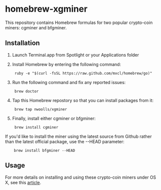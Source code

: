 homebrew-xgminer
===================
This repository contains Homebrew formulas for two popular crypto-coin miners: cgminer and bfgminer.

Installation
------------
1. Launch Terminal.app from Spotlight or your Applications folder
2. Install Homebrew by entering the following command:

        ruby -e "$(curl -fsSL https://raw.github.com/mxcl/homebrew/go)"

3. Run the following command and fix any reported issues:

        brew doctor

3. Tap this Homebrew repostory so that you can install packages from it:

        brew tap nwoolls/xgminer
        
4. Finally, install either cgminer or bfgminer:

        brew install cgminer
        
If you'd like to install the miner using the latest source from Github rather than the latest official package, use the --HEAD parameter:

        brew install bfgminer --HEAD
        
Usage
-----
For more details on installing and using these crypto-coin miners under OS X, see this [article][1].

[1]: http://blog.nwoolls.com/2013/04/24/bitcoin-mining-on-mac-os-x-cgminer-bfgminer
